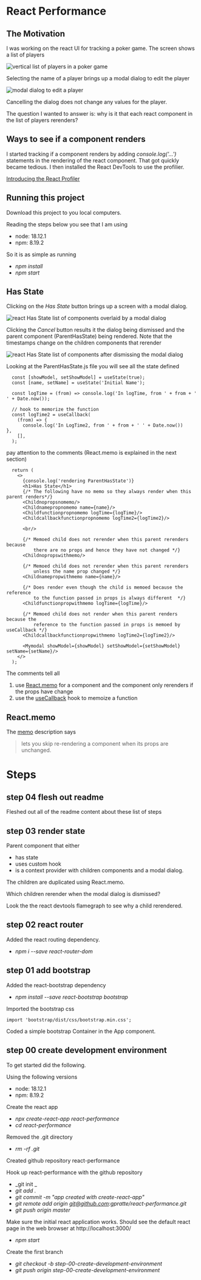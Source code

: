 # React Performance

## The Motivation
I was working on the react UI for tracking a poker game. The screen shows a list of players

![vertical list of players in a poker game](/img/list-of-players.png)

Selecting the name of a player brings up a modal dialog to edit the player

![modal dialog to edit a player](/img/expanded-player.png)

Cancelling the dialog does not change any values for the player. 

The question I wanted to answer is: why is it that each react component in the list of players rerenders?

## Ways to see if a component renders
I started tracking if a component renders by adding *console.log('...')* statements in the rendering of the react component. 
That got quickly became tedious. I then installed the React DevTools to use the profilier.

[Introducing the React Profiler](https://legacy.reactjs.org/blog/2018/09/10/introducing-the-react-profiler.html)

## Running this project
Download this project to you local computers.

Reading the steps below you see that I am using
* node: 18.12.1
* npm: 8.19.2

So it is as simple as running
* _npm install_
* _npm start_

## Has State
Clicking on the *Has State* button brings up a screen with a modal dialog.

![react Has State list of components overlaid by a modal dialog](/img/Has-State-modal.png)

Clicking the *Cancel* button results it the dialog being dismissed and the parent component (ParentHasState) being rendered.
Note that the timestamps change on the children components that rerender

![react Has State list of components after dismissing the modal dialog](/img/Has-State-no-modal.png)

Looking at the ParentHasState.js file you will see all the state defined 
```
  const [showModel, setShowModel] = useState(true);
  const [name, setName] = useState('Initial Name');

  const logTime = (from) => console.log('In logTime, from ' + from + ' ' + Date.now());

  // hook to memorize the function
  const logTime2 = useCallback(
    (from) => {
      console.log('In LogTime2, from ' + from + ' ' + Date.now())    },
    [],
  );
```
pay attention to the comments (React.memo is explained in the next section)
```
  return (
    <>
      {console.log('rendering ParentHasState')}
      <h1>Has State</h1>
      {/* The following have no memo so they always render when this parent renders*/}
      <Childnopropsnomemo/>
      <Childnamepropnomemo name={name}/>
      <Childfunctionpropnomemo logTime={logTime}/>
      <Childcallbackfunctionpropnomemo logTime2={logTime2}/>

      <br/>

      {/* Memoed child does not rerender when this parent rerenders because
          there are no props and hence they have not changed */}
      <Childnopropswithmemo/>

      {/* Memoed child does not rerender when this parent rerenders
          unless the name prop changed */}
      <Childnamepropwithmemo name={name}/>

      {/* Does render even though the child is memoed because the reference
          to the function passed in props is always different  */}
      <Childfunctionpropwithmemo logTime={logTime}/>

      {/* Memoed child does not render when this parent renders because the
          reference to the function passed in props is memoed by useCallback */}
      <Childcallbackfunctionpropwithmemo logTime2={logTime2}/>

      <Mymodal showModel={showModel} setShowModel={setShowModel} setName={setName}/>
    </>
  );
```
The comments tell all
1. use [React.memo](https://react.dev/reference/react/memo) for a component and the component only rerenders if the props have change
2. use the [useCallback](https://legacy.reactjs.org/docs/hooks-reference.html#usecallback) hook to memoize a function

## React.memo
The [memo](https://react.dev/reference/react/memo) description says 

> lets you skip re-rendering a component when its props are unchanged.

# Steps
## step 04 flesh out readme
Fleshed out all of the readme content about these list of steps

## step 03 render state
Parent component that either
* has state
* uses custom hook
* is a context provider
with children components and a modal dialog.

The children are duplicated using React.memo.

Which children rerender when the modal dialog is dismissed?

Look the the react devtools flamegraph to see why a child rerendered.

## step 02 react router
Added the react routing dependency.
* _npm i --save react-router-dom_

## step 01 add bootstrap
Added the react-bootstrap dependency
* _npm install --save react-bootstrap bootstrap_

Imported the bootstrap css

    import 'bootstrap/dist/css/bootstrap.min.css';

Coded a simple bootstrap Container in the App component.

## step 00 create development environment
To get started did the following.

Using the following versions
* node: 18.12.1
* npm: 8.19.2

Create the react app
* _npx create-react-app react-performance_
* _cd react-performance_

Removed the .git directory
* _rm -rf .git_

Created github repository react-performance

Hook up react-performance with the github repository
* _git init _
* _git add ._
* _git commit -m "app created with create-react-app"_
* _git remote add origin git@github.com:gpratte/react-performance.git_
* _git push origin master_

Make sure the initial react application works. Should see the default react page in the web browser at http://localhost:3000/
* _npm start_

Create the first branch
* _git checkout -b step-00-create-development-environment_
* _git push origin step-00-create-development-environment_
